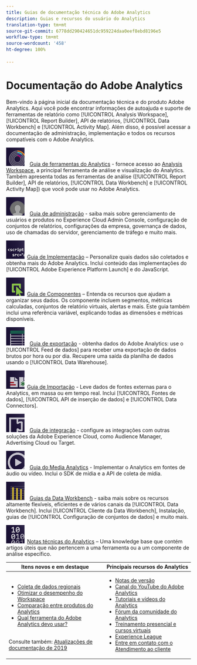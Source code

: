```yaml
---
title: Guias de documentação técnica do Adobe Analytics
description: Guias e recursos do usuário do Analytics
translation-type: tm+mt
source-git-commit: 6778dd290424651dc959224daa0eef8ebd8196e5
workflow-type: tm+mt
source-wordcount: '458'
ht-degree: 100%

---
```



# Documentação do Adobe Analytics

Bem-vindo à página inicial da documentação técnica e do produto Adobe Analytics. Aqui você pode encontrar informações de autoajuda e suporte de ferramentas de relatório como [!UICONTROL Analysis Workspace], [!UICONTROL Report Builder], API de relatórios, [!UICONTROL Data Workbench] e [!UICONTROL Activity Map]. Além disso, é possível acessar a documentação de administração, implementação e todos os recursos compatíveis com o Adobe Analytics.

[![Ferramentas](assets/analyze_50px.png)](/help/analyze/home.md) [Guia de ferramentas do Analytics](/help/analyze/home.md) - fornece acesso ao [Analysis Workspace](/help/analyze/analysis-workspace/home.md), a principal ferramenta de análise e visualização do Analytics. Também apresenta todas as ferramentas de análise ([!UICONTROL Report Builder], API de relatórios, [!UICONTROL Data Workbench] e [!UICONTROL Activity Map]) que você pode usar no Adobe Analytics.

[![Admin](assets/admin_50px.png)](/help/admin/home.md) [Guia de administração](/help/admin/home.md) - saiba mais sobre gerenciamento de usuários e produtos no Experience Cloud Admin Console, configuração de conjuntos de relatórios, configurações da empresa, governança de dados, uso de chamadas do servidor, gerenciamento de tráfego e muito mais.

[![Implementação](assets/implement_50px.png)](/help/implement/home.md) [Guia de Implementação](/help/implement/home.md) – Personalize quais dados são coletados e obtenha mais do Adobe Analytics. Inclui conteúdo das implementações do [!UICONTROL Adobe Experience Platform Launch] e do JavaScript.

[![Componentes](assets/components_50px.png)](/help/components/home.md) [Guia de Componentes](/help/components/home.md) – Entenda os recursos que ajudam a organizar seus dados. Os componente incluem segmentos, métricas calculadas, conjuntos de relatório virtuais, alertas e mais. Este guia também inclui uma referência variável, explicando todas as dimensões e métricas disponíveis.

[![Exportação](assets/export_50px.png)](/help/export/home.md) [Guia de exportação](/help/export/home.md) - obtenha dados do Adobe Analytics: use o [!UICONTROL Feed de dados] para receber uma exportação de dados brutos por hora ou por dia. Recupere uma saída da planilha de dados usando o [!UICONTROL Data Warehouse].

[![Importar](assets/import_50px.png)](/help/import/home.md) [Guia de Importação](/help/import/home.md) - Leve dados de fontes externas para o Analytics, em massa ou em tempo real. Inclui [!UICONTROL Fontes de dados], [!UICONTROL API de inserção de dados] e [!UICONTROL Data Connectors].

[![Integração](assets/integrate_50px.png)](/help/integrate/home.md) [Guia de integração](/help/integrate/home.md) - configure as integrações com outras soluções da Adobe Experience Cloud, como Audience Manager, Advertising Cloud ou Target.

[![Media Analytics](assets/media_50px.png)](https://docs.adobe.com/content/help/pt-BR/media-analytics/using/media-overview.html) [Guia do Media Analytics](https://docs.adobe.com/content/help/pt-BR/media-analytics/using/media-overview.html) - Implementar o Analytics em fontes de áudio ou vídeo. Inclui o SDK de mídia e a API de coleta de mídia.

[![DWB](assets/workbench_50px.png)](https://docs.adobe.com/content/help/pt-BR/data-workbench/using/home.html) [Guias da Data Workbench](https://docs.adobe.com/content/help/pt-BR/data-workbench/using/home.html) - saiba mais sobre os recursos altamente flexíveis, eficientes e de vários canais da [!UICONTROL Data Workbench]. Inclui [!UICONTROL Cliente da Data Workbench], Instalação, guias de [!UICONTROL Configuração de conjuntos de dados] e muito mais.

[![Notas técnicas](assets/technotes_50px.png)](/help/technotes/home.md) [Notas técnicas do Analytics](/help/technotes/home.md) – Uma knowledge base que contém artigos úteis que não pertencem a uma ferramenta ou a um componente de análise específico.

| Itens novos e em destaque | Principais recursos do Analytics |
| --- | --- |
| <ul><li>[Coleta de dados regionais](/help/technotes/rdc/regional-data-collection.md)</li><li>[Otimizar o desempenho do Workspace](/help/analyze/analysis-workspace/workspace-faq/optimizing-performance.md)</li><li>[Comparação entre produtos do Analytics](/help/admin/c-analytics-product-comparison/analytics-product-comparison.md)</li><li>[Qual ferramenta do Adobe Analytics devo usar?](/help/admin/c-analytics-product-comparison/which-analytics-tool.md)</li></ul><br> Consulte também: [Atualizações de documentação de 2019](doc-updates.md) | <ul><li> [Notas de versão](https://docs.adobe.com/content/help/pt-BR/release-notes/experience-cloud/current.html)</li><li> [Canal do YouTube do Adobe Analytics](https://www.youtube.com/channel/UC8I6bqCk7gO6YdoMz6W5fvw)</li><li>[Tutoriais e vídeos do Analytics](https://helpx.adobe.com/br/analytics/kt/index/analytics-videos.html)</li><li>[Fórum da comunidade do Analytics](https://forums.adobe.com/community/experience-cloud/analytics-cloud/analytics)</li><li>[Treinamento presencial e cursos virtuais](https://training.adobe.com/training/courses.html#solution=adobeAnalytics)</li><li>[Experience League](https://landing.adobe.com/experience-league/)</li><li>[Entre em contato com o Atendimento ao cliente](https://helpx.adobe.com/br/support/analytics.html)</li></ul> |

<!-- Keep around for now

## Analytics reporting capabilities

Here is a comprehensive list of and links to all the reporting capabilities in Adobe Analytics.

* [Analysis Workspace](/help/analyze/analysis-workspace/home.md)
* [Report Builder](/help/analyze/report-builder/home.md)
* [Data Warehouse](/help/export/data-warehouse/data-warehouse.md)
* [Mobile Services UI](https://docs.adobe.com/content/help/en/mobile-services/using/home.html)
* [Data Workbench](https://docs.adobe.com/content/help/en/data-workbench/using/home.html)
* [Reports & Analytics](/help/analyze/reports-analytics/getting-started.md)
* [Ad Hoc Analysis](/help/analyze/ad-hoc-analysis/adhoc-home.md)

### Analytics feature list

*   [Activity Map](/help/analyze/activity-map/activity-map.md)
*   [Anomaly Detection](/help/analyze/analysis-workspace/virtual-analyst/c-anomaly-detection/statistics-anomaly-detection.md)
*   [Bot filtering](/help/admin/admin/bot-removal/bot-rules.md)
*   [Calculated Metrics](/help/components/c-calcmetrics/cm-overview.md)
*   [Classifications](/help/components/classifications/c-classifications.md)
*   [Cohort Analysis](/help/analyze/analysis-workspace/visualizations/cohort-table/cohort-analysis.md)
*   [Contribution Analysis](/help/analyze/analysis-workspace/virtual-analyst/c-anomaly-detection/anomaly-detection.md)
*   [Data Connectors](https://www.adobeexchange.com/experiencecloud.html)
*   [Data Feeds](/help/export/analytics-data-feed/data-feed-overview.md)   
*   [Data Sources](/help/import/c-data-sources/datasrc-home.md)  
*   [Fallout](/help/analyze/analysis-workspace/visualizations/fallout/fallout-flow.md)
*   [Flow](/help/analyze/analysis-workspace/visualizations/c-flow/flow.md)
*   [Intelligent Alerts](/help/components/c-alerts/intellligent-alerts.md)
*   [Mobile App SDK](https://docs.adobe.com/content/help/en/mobile-services/using/home.html)  
*   [Real-time reporting](/help/components/c-real-time-reporting/realtime.md)
*   [Segmentation](/help/components/c-segmentation/seg-home.md)
*   [Segment Comparison](/help/analyze/analysis-workspace/c-panels/c-segment-comparison/segment-comparison.md)
*   [Video Tracking](https://docs.adobe.com/content/help/en/media-analytics/using/media-overview.html)
*   [Virtual Report Suites](/help/components/vrs/vrs-about.md)

## Contact options

Support delegates can get assisted support via:

**In-Product:**

1.  [Sign in to Adobe Analytics.](https://sc.omniture.com/login/)
2.  Navigate to **Help** > **Customer Care**.

**Phone:** 1-800-497-0335 (US & Canada).

Get [phone numbers for other regions](https://helpx.adobe.com/contact/dma-external/DMACustomeCareRegionalPhoneNumbers.html).

**Email:**

1.  Include [case details](https://helpx.adobe.com/experience-cloud/enterprise-email-support-guidelines.html) to open a ticket via email. 
1.  Send your case to [customercare@adobe.com](mailto:customercare@adobe.com).

Not sure if you're a **support delegate**? Find out if this [user type applies to you](https://helpx.adobe.com/experience-cloud/supported-users.html) and learn about our [enterprise support terms](https://helpx.adobe.com/support/programs/enterprise-support-terms.html).
 -->
